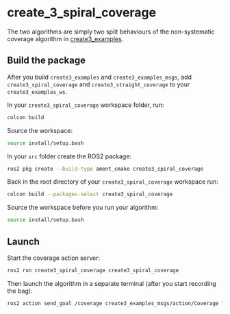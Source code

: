 # create_3_spiral_coverage

The two algorithms are simply two split behaviours of the non-systematic coverage algorithm in [create3_examples](https://github.com/iRobotEducation/create3_examples/tree/humble).

## Build the package

After you build `create3_examples` and `create3_examples_msgs`, add `create3_spiral_coverage` and `create3_straight_coverage` to your `create3_examples_ws`.

In your `create3_spiral_coverage` workspace folder, run:

```bash
colcon build
```

Source the workspace:

```bash
source install/setup.bash
```

In your `src` folder create the ROS2 package:

```bash
ros2 pkg create --build-type ament_cmake create3_spiral_coverage
```

Back in the root directory of your `create3_spiral_coverage` workspace run:

```bash
colcon build --packages-select create3_spiral_coverage
```

Source the workspace before you run your algorithm:

```bash
source install/setup.bash
```

## Launch

Start the coverage action server:

```bash
ros2 run create3_spiral_coverage create3_spiral_coverage
```

Then launch the algorithm in a separate terminal (after you start recording the bag):

```bash
ros2 action send_goal /coverage create3_examples_msgs/action/Coverage "{explore_duration:{sec: 500, nanosec: 0}, max_runtime:{sec: 1000,nanosec: 0}}"
```
